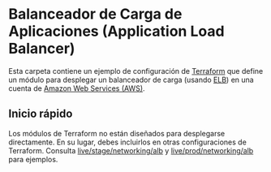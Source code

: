 # Balanceador de Carga de Aplicaciones (Application Load Balancer)

Esta carpeta contiene un ejemplo de configuración de [Terraform](https://www.terraform.io/) que define un módulo para 
desplegar un balanceador de carga (usando [ELB](https://aws.amazon.com/elasticloadbalancing/)) en una cuenta de 
[Amazon Web Services (AWS)](http://aws.amazon.com/).
## Inicio rápido

Los módulos de Terraform no están diseñados para desplegarse directamente. En su lugar, debes incluirlos en otras 
configuraciones de Terraform. Consulta [live/stage/networking/alb](../../../live/stage/networking/alb) y
[live/prod/networking/alb](../../../live/prod/networking/alb) para ejemplos.